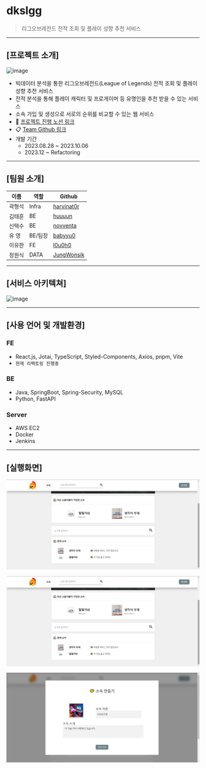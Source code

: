 # dkslgg

> 리그오브레전드 전적 조회 및 플레이 성향 추천 서비스

---

## [프로젝트 소개]

![image](https://github.com/l0u0h0/dkslgg/assets/72871841/35739041-e811-490d-81e5-12fd76810836)

- 빅데이터 분석을 통한 리그오브레전드(League of Legends) 전적 조회 및 플레이 성향 추천 서비스
- 전적 분석을 통해 플레이 캐릭터 및 프로게이머 등 유명인을 추천 받을 수 있는 서비스
- 소속 가입 및 생성으로 서로의 순위를 비교할 수 있는 웹 서비스
- 📖 [프로젝트 진행 노션 링크](https://scarce-ant-23c.notion.site/SSAFY-e1aba1c77f3f4022ab2867b66f2f6078?pvs=4)
- 📋 [Team Github 링크](https://github.com/Don-t-JIRA/dksl.gg)
- 개발 기간
  - 2023.08.28 ~ 2023.10.06
  - 2023.12 ~ Refactoring

---

## [팀원 소개]

| 이름   | 역할    | Github                                      |
| ------ | ------- | ------------------------------------------- |
| 곽형석 | Infra   | [harvinat0r](https://github.com/harvinat0r) |
| 김태훈 | BE      | [huuuun](https://github.com/huuuun)         |
| 신택수 | BE      | [novventa](https://github.com/novventa)     |
| 유 영  | BE/팀장 | [babyyu0](https://github.com/babyyu0)       |
| 이유한 | FE      | [l0u0h0](https://github.com/l0u0h0)         |
| 정원식 | DATA    | [JungWonsik](https://github.com/JungWonsik) |

---

## [서비스 아키텍쳐]

![image](https://github.com/l0u0h0/dkslgg/assets/72871841/c8df16dc-5709-4376-86b1-7ff538584112)

---

## [사용 언어 및 개발환경]

### FE

- React.js, Jotai, TypeScript, Styled-Components, Axios, pnpm, Vite
- `현재 리팩토링 진행중`

### BE

- Java, SpringBoot, Spring-Security, MySQL
- Python, FastAPI

### Server

- AWS EC2
- Docker
- Jenkins

---

## [실행화면]

![실행화면 1](document/GroupMain.png)

![실행화면 2](document/GroupSearch.png)

![실행화면 3](document/GroupCreate.png)

